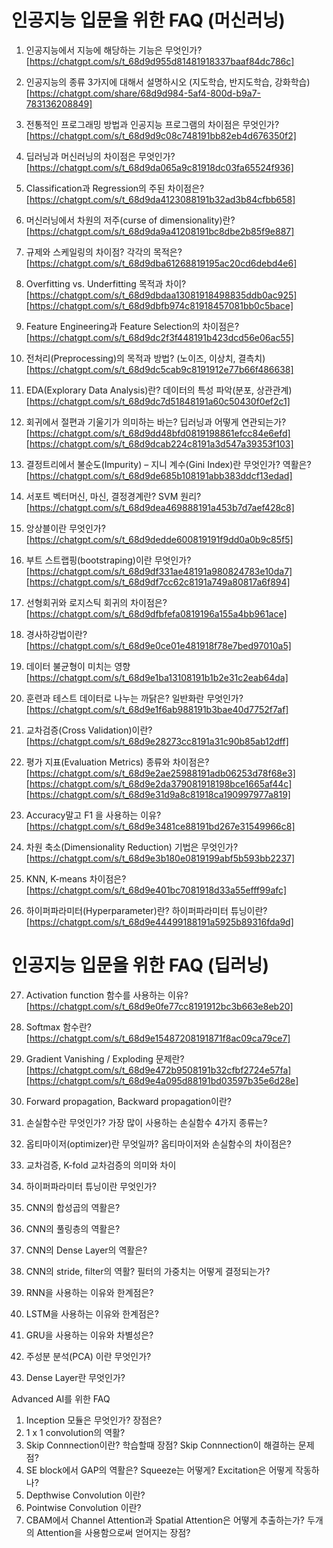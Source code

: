 # 인공지능 입문을 위한 FAQ (머신러닝)

1. 인공지능에서 지능에 해당하는 기능은 무엇인가?
[https://chatgpt.com/s/t_68d9d955d81481918337baaf84dc786c]

2. 인공지능의 종류 3가지에 대해서 설명하시오 (지도학습, 반지도학습, 강화학습)
[https://chatgpt.com/share/68d9d984-5af4-800d-b9a7-783136208849]

3. 전통적인 프로그래밍 방법과 인공지능 프로그램의 차이점은 무엇인가?
[https://chatgpt.com/s/t_68d9d9c08c748191bb82eb4d676350f2]
   
4. 딥러닝과 머신러닝의 차이점은 무엇인가?
[https://chatgpt.com/s/t_68d9da065a9c81918dc03fa65524f936]
   
5. Classification과 Regression의 주된 차이점은?
[https://chatgpt.com/s/t_68d9da4123088191b32ad3b84cfbb658]
   
6. 머신러닝에서 차원의 저주(curse of dimensionality)란?
[https://chatgpt.com/s/t_68d9da9a41208191bc8dbe2b85f9e887]

7. 규제와 스케일링의 차이점? 각각의 목적은?
[https://chatgpt.com/s/t_68d9dba61268819195ac20cd6debd4e6]

8. Overfitting vs. Underfitting 목적과 차이?
[https://chatgpt.com/s/t_68d9dbdaa13081918498835ddb0ac925]
[https://chatgpt.com/s/t_68d9dbfb974c81918457081bb0c5bace]
    
9. Feature Engineering과 Feature Selection의 차이점은?
[https://chatgpt.com/s/t_68d9dc2f3f448191b423dcd56e06ac55]

10. 전처리(Preprocessing)의 목적과 방법? (노이즈, 이상치, 결측치)
[https://chatgpt.com/s/t_68d9dc5cab9c8191912e77b66f486638]

11. EDA(Explorary Data Analysis)란? 데이터의 특성 파악(분포, 상관관계)
[https://chatgpt.com/s/t_68d9dc7d51848191a60c50430f0ef2c1]

12. 회귀에서 절편과 기울기가 의미하는 바는? 딥러닝과 어떻게 연관되는가?
[https://chatgpt.com/s/t_68d9dd48bfd0819198861efcc84e6efd]
[https://chatgpt.com/s/t_68d9dcab224c8191a3d547a39353f103]

13. 결정트리에서  불순도(Impurity) – 지니 계수(Gini Index)란 무엇인가? 역활은?
[https://chatgpt.com/s/t_68d9de685b108191abb383ddcf13edad]

14. 서포트 벡터머신, 마신, 결정경계란? SVM 원리?
[https://chatgpt.com/s/t_68d9dea469888191a453b7d7aef428c8]

15. 앙상블이란 무엇인가?
[https://chatgpt.com/s/t_68d9dedde600819191f9dd0a0b9c85f5]

16. 부트 스트랩핑(bootstraping)이란 무엇인가?
[https://chatgpt.com/s/t_68d9df331ae48191a980824783e10da7]
[https://chatgpt.com/s/t_68d9df7cc62c8191a749a80817a6f894]

17. 선형회귀와 로지스틱 회귀의 차이점은?  
[https://chatgpt.com/s/t_68d9dfbfefa0819196a155a4bb961ace]

18. 경사하강법이란?
[https://chatgpt.com/s/t_68d9e0ce01e481918f78e7bed97010a5]

19. 데이터 불균형이 미치는 영향
[https://chatgpt.com/s/t_68d9e1ba13108191b1b2e31c2eab64da]

20. 훈련과 테스트 데이터로 나누는 까닭은? 일반화란 무엇인가?
[https://chatgpt.com/s/t_68d9e1f6ab988191b3bae40d7752f7af]

21. 교차검증(Cross Validation)이란?
[https://chatgpt.com/s/t_68d9e28273cc8191a31c90b85ab12dff]

22. 평가 지표(Evaluation Metrics) 종류와 차이점은?
[https://chatgpt.com/s/t_68d9e2ae25988191adb06253d78f68e3]
[https://chatgpt.com/s/t_68d9e2da379081918198bce1665af44c]
[https://chatgpt.com/s/t_68d9e31d9a8c81918ca190997977a819]

23. Accuracy말고 F1 을 사용하는 이유?
[https://chatgpt.com/s/t_68d9e3481ce88191bd267e31549966c8]

24. 차원 축소(Dimensionality Reduction) 기법은 무엇인가?
[https://chatgpt.com/s/t_68d9e3b180e0819199abf5b593bb2237]

25. KNN, K-means 차이점은?
[https://chatgpt.com/s/t_68d9e401bc7081918d33a55efff99afc]
    
26. 하이퍼파라미터(Hyperparameter)란? 하이퍼파라미터 튜닝이란?
[https://chatgpt.com/s/t_68d9e44499188191a5925b89316fda9d]


# 인공지능 입문을 위한 FAQ (딥러닝)

27. Activation function 함수를 사용하는 이유?
[https://chatgpt.com/s/t_68d9e0fe77cc8191912bc3b663e8eb20]

28. Softmax 함수란?
[https://chatgpt.com/s/t_68d9e15487208191871f8ac09ca79ce7]

29. Gradient Vanishing / Exploding 문제란?\
[https://chatgpt.com/s/t_68d9e472b9508191b32cfbf2724e57fa]
[https://chatgpt.com/s/t_68d9e4a095d88191bd03597b35e6d28e]

30. Forward propagation, Backward propagation이란?    
29. 손실함수란 무엇인가? 가장 많이 사용하는 손실함수 4가지 종류는?
30. 옵티마이저(optimizer)란 무엇일까? 옵티마이저와 손실함수의 차이점은?

31. 교차검증, K-fold 교차검증의 의미와 차이
32. 하이퍼파라미터 튜닝이란 무엇인가?
33. CNN의 합성곱의 역활은?
34. CNN의 풀링층의 역활은?
35. CNN의 Dense Layer의 역활은?
36. CNN의 stride, filter의 역활? 필터의 가중치는 어떻게 결정되는가?
37. RNN을 사용하는 이유와 한계점은?
38. LSTM을 사용하는 이유와 한계점은?
39. GRU을 사용하는 이유와 차별성은?

41. 주성분 분석(PCA) 이란 무엇인가?
42. Dense Layer란 무엇인가?


 Advanced AI를 위한 FAQ

1. Inception 모듈은 무엇인가? 장점은?
2. 1 x 1 convolution의 역활?
3. Skip Connnection이란? 학습할때 장점? Skip Connnection이 해결하는 문제점?
4. SE block에서 GAP의 역활은? Squeeze는 어떻게? Excitation은 어떻게 작동하나?
5. Depthwise Convolution 이란?
6. Pointwise Convolution 이란?
7. CBAM에서 Channel Attention과 Spatial Attention은 어떻게 추출하는가? 두개의 Attention을 사용함으로써 얻어지는 장점? 
   
